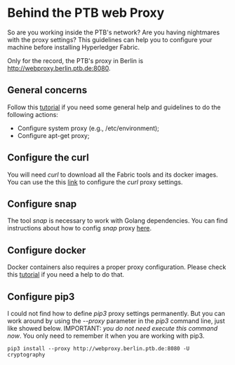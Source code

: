 # Behind the PTB web Proxy

So are you working inside the PTB's network? Are you having nightmares with the proxy settings? This guidelines can help you to configure your machine before installing Hyperledger Fabric.

Only for the record, the PTB's proxy in Berlin is <http://webproxy.berlin.ptb.de:8080>.

## General concerns

Follow this [tutorial](https://www.serverlab.ca/tutorials/linux/administration-linux/how-to-configure-proxy-on-ubuntu-18-04/) if you need some general help and guidelines to do the following actions:

* Configure system proxy (e.g., /etc/environment);
* Configure apt-get proxy;

## Configure the curl

You will need *curl* to download all the Fabric tools and its docker images. You can use the this [link](https://stackoverflow.com/questions/7559103/how-to-setup-curl-to-permanently-use-a-proxy) to configure the *curl* proxy settings.

## Configure snap

The tool *snap* is necessary to work with Golang dependencies. You can find instructions about how to config *snap* proxy [here](https://askubuntu.com/questions/764610/how-to-install-snap-packages-behind-web-proxy-on-ubuntu-16-04).

## Configure docker

Docker containers also requires a proper proxy configuration. Please check this [tutorial](https://stackoverflow.com/questions/23111631/cannot-download-docker-images-behind-a-proxy) if you need a help to do that.

## Configure pip3

I could not find how to define *pip3* proxy settings permanently. But you can work around by using the *--proxy* parameter in the *pip3* command line, just like showed below. IMPORTANT: _you do not need execute this command now_. You only need to remember it when you are working with pip3.

```console
pip3 install --proxy http://webproxy.berlin.ptb.de:8080 -U cryptography
```